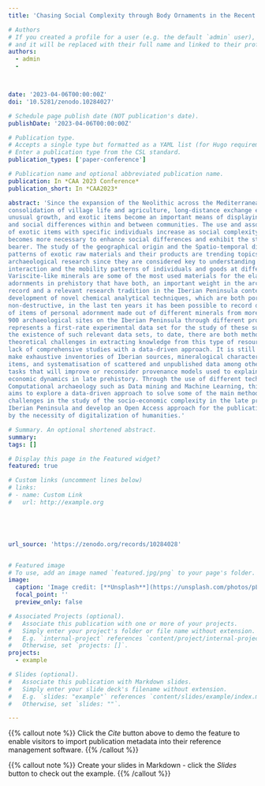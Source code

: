 ```yaml
---
title: 'Chasing Social Complexity through Body Ornaments in the Recent Prehistory of Iberia. Implementation of an Archaeochemical Tool for Prehistoric Data Analysis and Predictive Modelling'

# Authors
# If you created a profile for a user (e.g. the default `admin` user), write the username (folder name) here
# and it will be replaced with their full name and linked to their profile.
authors:
  - admin
  - 



date: '2023-04-06T00:00:00Z'
doi: '10.5281/zenodo.10284027'

# Schedule page publish date (NOT publication's date).
publishDate: '2023-04-06T00:00:00Z'

# Publication type.
# Accepts a single type but formatted as a YAML list (for Hugo requirements).
# Enter a publication type from the CSL standard.
publication_types: ['paper-conference']

# Publication name and optional abbreviated publication name.
publication: In *CAA 2023 Conference*
publication_short: In *CAA2023*

abstract: 'Since the expansion of the Neolithic across the Mediterranean, with the arrival and
consolidation of village life and agriculture, long-distance exchange experiences
unusual growth, and exotic items become an important means of displaying new roles
and social differences within and between communities. The use and association
of exotic items with specific individuals increase as social complexity grows and it
becomes more necessary to enhance social differences and exhibit the status of the
bearer. The study of the geographical origin and the Spatio-temporal distribution
patterns of exotic raw materials and their products are trending topics in European
archaeological research since they are considered key to understanding social
interaction and the mobility patterns of individuals and goods at different scales.
Variscite-like minerals are some of the most used materials for the elaboration of body
adornments in prehistory that have both, an important weight in the archaeological
record and a relevant research tradition in the Iberian Peninsula context. Thanks to the
development of novel chemical analytical techniques, which are both portable and
non-destructive, in the last ten years it has been possible to record data of thousands
of items of personal adornment made out of different minerals from more than
900 archaeological sites on the Iberian Peninsula through different projects, which
represents a first-rate experimental data set for the study of these subjects. Despite
the existence of such relevant data sets, to date, there are both methodological and
theoretical challenges in extracting knowledge from this type of resource due to the
lack of comprehensive studies with a data-driven approach. It is still necessary to
make exhaustive inventories of Iberian sources, mineralogical characterisation of
items, and systematisation of scattered and unpublished data among other urgent
tasks that will improve or reconsider provenance models used to explain the socio-
economic dynamics in late prehistory. Through the use of different techniques of
Computational archaeology such as Data mining and Machine Learning, this project
aims to explore a data-driven approach to solve some of the main methodological
challenges in the study of the socio-economic complexity in the late prehistory of the
Iberian Peninsula and develop an Open Access approach for the publication of results
by the necessity of digitalization of humanities.'

# Summary. An optional shortened abstract.
summary: 
tags: []

# Display this page in the Featured widget?
featured: true

# Custom links (uncomment lines below)
# links:
# - name: Custom Link
#   url: http://example.org





url_source: 'https://zenodo.org/records/10284028'


# Featured image
# To use, add an image named `featured.jpg/png` to your page's folder.
image:
  caption: 'Image credit: [**Unsplash**](https://unsplash.com/photos/pLCdAaMFLTE)'
  focal_point: ''
  preview_only: false

# Associated Projects (optional).
#   Associate this publication with one or more of your projects.
#   Simply enter your project's folder or file name without extension.
#   E.g. `internal-project` references `content/project/internal-project/index.md`.
#   Otherwise, set `projects: []`.
projects:
  - example

# Slides (optional).
#   Associate this publication with Markdown slides.
#   Simply enter your slide deck's filename without extension.
#   E.g. `slides: "example"` references `content/slides/example/index.md`.
#   Otherwise, set `slides: ""`.

---
```


{{% callout note %}}
Click the _Cite_ button above to demo the feature to enable visitors to import publication metadata into their reference management software.
{{% /callout %}}

{{% callout note %}}
Create your slides in Markdown - click the _Slides_ button to check out the example.
{{% /callout %}}


